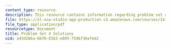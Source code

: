 ```yaml
---
content_type: resource
description: This resource contains information regarding problem set 4 solutions.
file: https://ol-ocw-studio-app-production.s3.amazonaws.com/courses/14-12-economic-applications-of-game-theory-fall-2012/a45d206a6b7665b3e8057596f36efeb2_MIT14_12F12_pset4sol.pdf
file_type: application/pdf
resourcetype: Document
title: Problem Set 4 Solutions
uid: a45d206a-6b76-65b3-e805-7596f36efeb2
---
```

